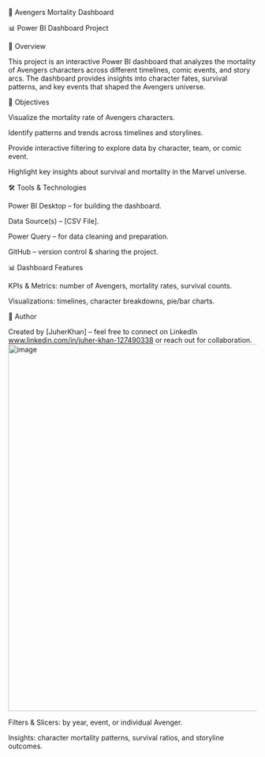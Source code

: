 🦸 Avengers Mortality Dashboard

📊 Power BI Dashboard Project

📖 Overview

This project is an interactive Power BI dashboard that analyzes the mortality of Avengers characters across different timelines, comic events, and story arcs. The dashboard provides insights into character fates, survival patterns, and key events that shaped the Avengers universe.

🎯 Objectives

Visualize the mortality rate of Avengers characters.

Identify patterns and trends across timelines and storylines.

Provide interactive filtering to explore data by character, team, or comic event.

Highlight key insights about survival and mortality in the Marvel universe.

🛠️ Tools & Technologies

Power BI Desktop – for building the dashboard.

Data Source(s) – [CSV File].

Power Query – for data cleaning and preparation.

GitHub – version control & sharing the project.

📊 Dashboard Features

KPIs & Metrics: number of Avengers, mortality rates, survival counts.

Visualizations: timelines, character breakdowns, pie/bar charts.

📢 Author

Created by [JuherKhan] – feel free to connect on LinkedIn www.linkedin.com/in/juher-khan-127490338 or reach out for collaboration.
<img width="1331" height="743" alt="image" src="https://github.com/user-attachments/assets/4069848c-18f4-4e14-973e-fda3f284d42d" />


Filters & Slicers: by year, event, or individual Avenger.

Insights: character mortality patterns, survival ratios, and storyline outcomes.
